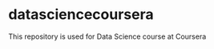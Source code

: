 datasciencecoursera
===================

This repository is used for Data Science course at Coursera

